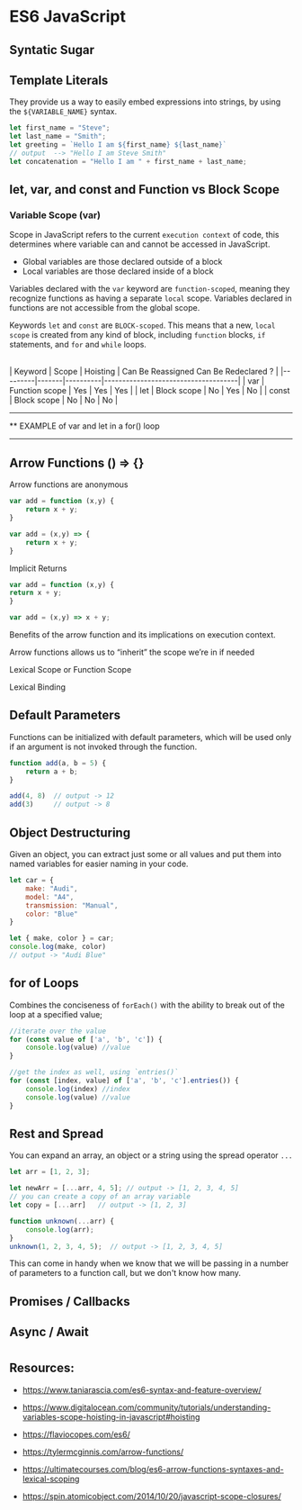 # ES6 JavaScript 

## Syntatic Sugar

## Template Literals

They provide us a way to easily embed expressions into strings, by using the `${VARIABLE_NAME}` syntax.

```javascript
let first_name = "Steve";
let last_name = "Smith";
let greeting = `Hello I am ${first_name} ${last_name}`
// output  --> "Hello I am Steve Smith"
let concatenation = "Hello I am " + first_name + last_name;
```

## let, var, and const and Function vs Block Scope

### Variable Scope (var)

Scope in JavaScript refers to the current `execution context` of code, this determines where variable can and cannot be accessed in JavaScript.

* Global variables are those declared outside of a block
* Local variables are those declared inside of a block

Variables declared with the `var` keyword are `function-scoped`, meaning they recognize functions as having a separate `local` scope. Variables declared in functions are not accessible from the global scope.


Keywords `let` and `const` are `BLOCK-scoped`. This means that a new, `local scope` is created from any kind of block, including `function` blocks, `if` statements, and `for` and `while` loops.


&nbsp;   
| Keyword | Scope | Hoisting | Can Be Reassigned Can Be Redeclared ? |
|---------|-------|----------|-------------------------------------|
| var | Function scope | Yes | Yes | Yes |
| let | Block scope | No | Yes | No |
| const | Block scope | No | No | No |

********
** EXAMPLE of var and let in a for() loop
********


## Arrow Functions () => {}

Arrow functions are anonymous

```javascript
var add = function (x,y) {
    return x + y;
}

var add = (x,y) => {
    return x + y;
}
```

Implicit Returns

```javascript
var add = function (x,y) {
return x + y;
}

var add = (x,y) => x + y;
```

Benefits of the arrow function and its implications on execution context.

Arrow functions allows us to “inherit” the scope we’re in if needed

Lexical Scope or Function Scope

Lexical Binding


## Default Parameters

Functions can be initialized with default parameters, which will be used only if an argument is not invoked through the function.

```javascript
function add(a, b = 5) {
    return a + b;
} 

add(4, 8)  // output -> 12
add(3)     // output -> 8
```

## Object Destructuring

Given an object, you can extract just some or all values and put them into named variables for easier naming in your code.

```javascript
let car = {
    make: "Audi",
    model: "A4",
    transmission: "Manual",
    color: "Blue"
}

let { make, color } = car;
console.log(make, color)
// output -> "Audi Blue"
```

## for of Loops

Combines the conciseness of `forEach()` with the ability to break out of the loop at a specified value;


```javascript
//iterate over the value
for (const value of ['a', 'b', 'c']) {
    console.log(value) //value
}

//get the index as well, using `entries()`
for (const [index, value] of ['a', 'b', 'c'].entries()) {
    console.log(index) //index
    console.log(value) //value
}

```

## Rest and Spread

You can expand an array, an object or a string using the spread operator `...`

```javascript
let arr = [1, 2, 3]; 

let newArr = [...arr, 4, 5]; // output -> [1, 2, 3, 4, 5]
// you can create a copy of an array variable
let copy = [...arr]   // output -> [1, 2, 3]

function unknown(...arr) {
    console.log(arr);
}
unknown(1, 2, 3, 4, 5);  // output -> [1, 2, 3, 4, 5]
```

This can come in handy when we know that we will be passing in a number of parameters to a function call, but we don't know how many.

## Promises / Callbacks

## Async / Await


#

## Resources:


* https://www.taniarascia.com/es6-syntax-and-feature-overview/

* https://www.digitalocean.com/community/tutorials/understanding-variables-scope-hoisting-in-javascript#hoisting

* https://flaviocopes.com/es6/


* https://tylermcginnis.com/arrow-functions/


* https://ultimatecourses.com/blog/es6-arrow-functions-syntaxes-and-lexical-scoping

* https://spin.atomicobject.com/2014/10/20/javascript-scope-closures/
